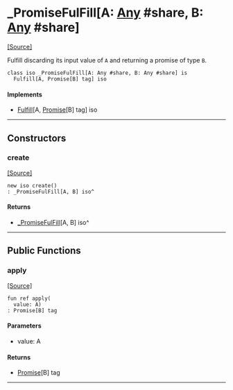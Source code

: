 # _PromiseFulFill\[A: [Any](builtin-Any.md) #share, B: [Any](builtin-Any.md) #share\]
<span class="source-link">[[Source]](src/promises/promise.md#L-0-424)</span>

Fulfill discarding its input value of `A` and returning a promise of type `B`.


```pony
class iso _PromiseFulFill[A: Any #share, B: Any #share] is
  Fulfill[A, Promise[B] tag] iso
```

#### Implements

* [Fulfill](promises-Fulfill.md)\[A, [Promise](promises-Promise.md)\[B\] tag\] iso

---

## Constructors

### create
<span class="source-link">[[Source]](src/promises/promise.md#L-0-428)</span>


```pony
new iso create()
: _PromiseFulFill[A, B] iso^
```

#### Returns

* [_PromiseFulFill](promises-_PromiseFulFill.md)\[A, B\] iso^

---

## Public Functions

### apply
<span class="source-link">[[Source]](src/promises/promise.md#L-0-429)</span>


```pony
fun ref apply(
  value: A)
: Promise[B] tag
```
#### Parameters

*   value: A

#### Returns

* [Promise](promises-Promise.md)\[B\] tag

---


